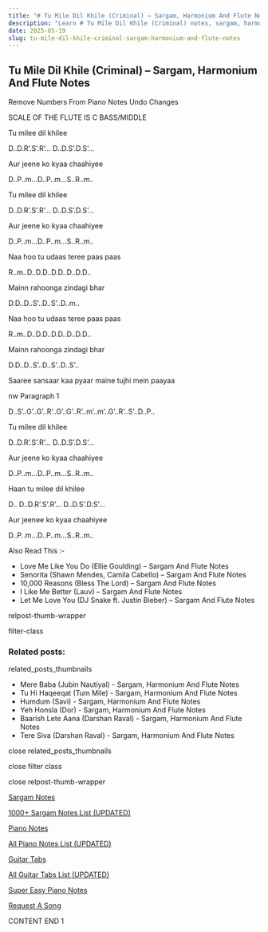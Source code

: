 ```yaml
---
title: "# Tu Mile Dil Khile (Criminal) – Sargam, Harmonium And Flute Notes"
description: "Learn # Tu Mile Dil Khile (Criminal) notes, sargam, harmonium notations and flute notes. Easy step-by-step tutorial for beginners."
date: 2025-05-19
slug: tu-mile-dil-khile-criminal-sargam-harmonium-and-flute-notes
---
```


## Tu Mile Dil Khile (Criminal) – Sargam, Harmonium And Flute Notes

Remove Numbers From Piano Notes
Undo Changes

SCALE OF THE FLUTE IS C BASS/MIDDLE

Tu milee dil khilee

D..D.R’.S’.R’… D..D.S’.D.S’…

Aur jeene ko kyaa chaahiyee

D..P..m…D..P..m…S..R..m..

Tu milee dil khilee

D..D.R’.S’.R’… D..D.S’.D.S’…

Aur jeene ko kyaa chaahiyee

D..P..m…D..P..m…S..R..m..

Naa hoo tu udaas teree paas paas

R..m..D..D.D..D.D..D..D.D..

Mainn rahoonga zindagi bhar

D.D..D..S’..D..S’..D..m..

Naa hoo tu udaas teree paas paas

R..m..D..D.D..D.D..D..D.D..

Mainn rahoonga zindagi bhar

D.D..D..S’..D..S’..D..S’..

Saaree sansaar kaa pyaar maine tujhi mein paayaa

nw Paragraph 1

D..S’..G’..G’..R’..G’..G’..R’..m’..m’..G’..R’..S’..D..P..

Tu milee dil khilee

D..D.R’.S’.R’… D..D.S’.D.S’…

Aur jeene ko kyaa chaahiyee

D..P..m…D..P..m…S..R..m..

Haan tu milee dil khilee

D.. D..D.R’.S’.R’… D..D.S’.D.S’…

Aur jeenee ko kyaa chaahiyee

D..P..m…D..P..m…S..R..m..

Also Read This :-

* Love Me Like You Do (Ellie Goulding) – Sargam And Flute Notes
* Senorita (Shawn Mendes, Camila Cabello) – Sargam And Flute Notes
* 10,000 Reasons (Bless The Lord) – Sargam And Flute Notes
* I Like Me Better (Lauv) – Sargam And Flute Notes
* Let Me Love You (DJ Snake ft. Justin Bieber) – Sargam And Flute Notes

relpost-thumb-wrapper

filter-class

### Related posts:

related_posts_thumbnails

* Mere Baba (Jubin Nautiyal) - Sargam, Harmonium And Flute Notes
* Tu Hi Haqeeqat (Tum Mile) - Sargam, Harmonium And Flute Notes
* Humdum (Savi) - Sargam, Harmonium And Flute Notes
* Yeh Honsla (Dor) - Sargam, Harmonium And Flute Notes
* Baarish Lete Aana (Darshan Raval) - Sargam, Harmonium And Flute Notes
* Tere Siva (Darshan Raval) - Sargam, Harmonium And Flute Notes

close related_posts_thumbnails

close filter class

close relpost-thumb-wrapper

[Sargam Notes](/sargam-notes.html)

[1000+ Sargam Notes List (UPDATED)](/all-songs-list-sargam-notes.html)

[Piano Notes](/piano-notes.html)

[All Piano Notes List (UPDATED)](/all-songs-list-piano-notes.html)

[Guitar Tabs](/guitar-tabs.html)

[All Guitar Tabs List (UPDATED)](/all-songs-list-guitar-tabs.html)

[Super Easy Piano Notes](https://studywall.in/)

[Request A Song](/request-a-song.html)

CONTENT END 1

